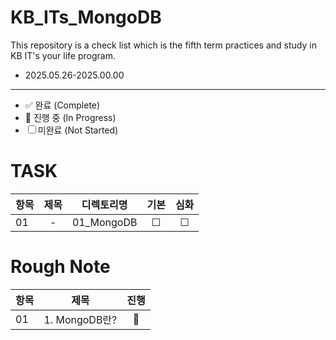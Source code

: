 # KB_ITs_MongoDB

This repository is a check list which is the fifth term practices and study in KB IT's your life program.
- 2025.05.26-2025.00.00

---
- ✅ 완료 (Complete)
- 🔄 진행 중 (In Progress)
- ☐ 미완료 (Not Started)
# TASK
| 항목 |  제목  | 디렉토리명 | 기본 | 심화 |
|------|:----:|:----:|:----:|:----:|
| 01 |- | 01_MongoDB | ☐|☐ |

# Rough Note
| 항목 |  제목  | 진행 |
|------|:----:|:----:|
| 01 | 1. MongoDB란? | 🔄 |
